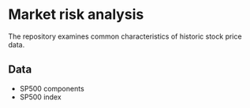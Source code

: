 # Market risk analysis

The repository examines common characteristics of historic stock price
data.

## Data

- SP500 components
- SP500 index
